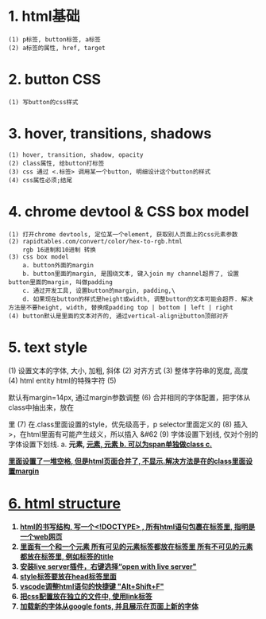 # 1. html基础
    (1) p标签, button标签, a标签
    (2) a标签的属性, href, target
# 2. button CSS
    (1) 写button的css样式
# 3. hover, transitions, shadows
    (1) hover, transition, shadow, opacity
    (2) class属性, 给button打标签
    (3) css 通过 <.标签> 调用某一个button, 明细设计这个button的样式
    (4) css属性必须;结尾
# 4. chrome devtool & CSS box model
    (1) 打开chrome devtools, 定位某一个element, 获取别人页面上的css元素参数
    (2) rapidtables.com/convert/color/hex-to-rgb.html
        rgb 16进制和10进制 转换
    (3) css box model
        a. button外面的margin
        b. button里面的margin, 是围绕文本, 键入join my channel超界了, 设置button里面的margin, 叫做padding
        c. 通过开发工具, 设置button的margin, padding,\
        d. 如果现在button的样式是height或width, 调整button的文本可能会超界. 解决方法是不要height, width, 替换成padding top | bottom | left | right 
    (4) button默认是里面的文本对齐的, 通过vertical-align让button顶部对齐
# 5. text style
(1) 设置文本的字体, 大小, 加粗, 斜体
(2) 对齐方式
(3) 整体字符串的宽度, 高度
(4) html entity html的特殊字符
(5) <p>默认有margin=14px, 通过margin参数调整
(6) 合并相同的字体配置，把字体从class中抽出来，放在<p>里
(7) 在.class里面设置的style，优先级高于，p selector里面定义的
(8) 插入>，在html里面有可能产生歧义，所以插入 &#62
(9) 字体设置下划线, 仅对个别的字体设置下划线.
a. <strong>元素, <u>元素, <span>元素
b. 可以为span单独做class
c. <p>里面设置了一堆空格, 但是html页面合并了, 不显示.解决方法是在<span>的class里面设置margin
# 6. html structure
1. html的书写结构, 写一个<!DOCTYPE> , 所有html语句包裹在<html>标签里, 指明是一个web网页
2. 里面有一个<head>和一个<body>元素
   所有可见的元素标签都放在<body>标签里
   所有不可见的元素都放在<head>标签里, 例如标签的title
3. 安装live server插件，右键选择“open with live server"
4. style标签要放在head标签里面
5. vscode调整html语句的快捷键 "Alt+Shift+F"
6. 把css配置放在独立的文件中, 使用link标签
7. 加载新的字体从google fonts, 并且展示在页面上新的字体

